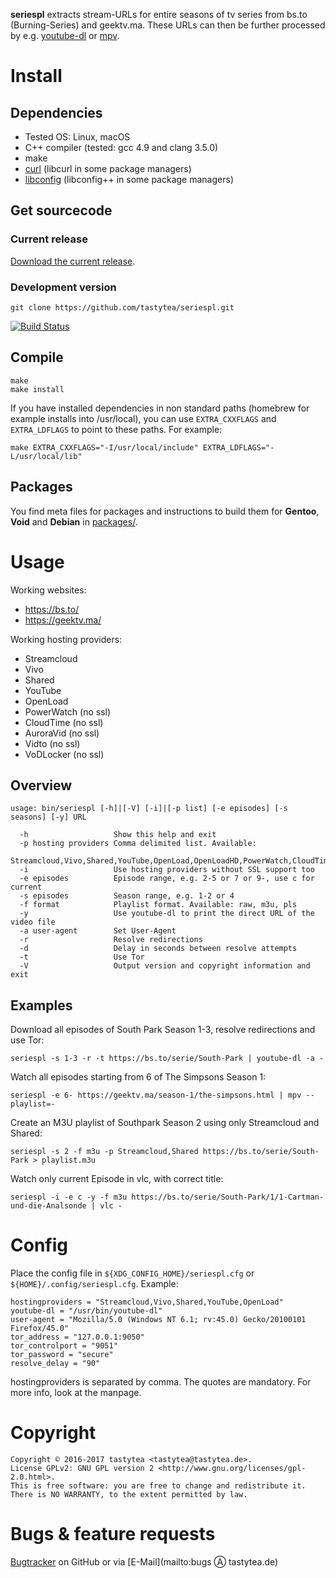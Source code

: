 **seriespl** extracts stream-URLs for entire seasons of tv series from bs.to (Burning-Series) and geektv.ma. These URLs can then be further processed by e.g. [youtube-dl](https://rg3.github.com/youtube-dl/) or [mpv](https://mpv.io/).

# Install
## Dependencies
 * Tested OS: Linux, macOS
 * C++ compiler (tested: gcc 4.9 and clang 3.5.0)
 * make
 * [curl](https://curl.haxx.se/) (libcurl in some package managers)
 * [libconfig](http://www.hyperrealm.com/libconfig/libconfig.html) (libconfig++ in some package managers)

## Get sourcecode
### Current release
[Download the current release](https://github.com/tastytea/seriespl/releases).

### Development version
    git clone https://github.com/tastytea/seriespl.git

[![Build Status](https://travis-ci.org/tastytea/seriespl.svg?branch=master)](https://travis-ci.org/tastytea/seriespl)

## Compile
    make
    make install

If you have installed dependencies in non standard paths (homebrew for example installs into /usr/local), you can use `EXTRA_CXXFLAGS` and `EXTRA_LDFLAGS` to point to these paths. For example:

    make EXTRA_CXXFLAGS="-I/usr/local/include" EXTRA_LDFLAGS="-L/usr/local/lib"

## Packages
You find meta files for packages and instructions to build them for **Gentoo**, **Void** and **Debian** in [packages/](https://github.com/tastytea/seriespl/tree/master/packages/).

# Usage
Working websites:

 * https://bs.to/
 * https://geektv.ma/

Working hosting providers:

 * Streamcloud
 * Vivo
 * Shared
 * YouTube
 * OpenLoad
 * PowerWatch (no ssl)
 * CloudTime (no ssl)
 * AuroraVid (no ssl)
 * Vidto (no ssl)
 * VoDLocker (no ssl)

## Overview
    usage: bin/seriespl [-h]|[-V] [-i]|[-p list] [-e episodes] [-s seasons] [-y] URL
    
      -h                   Show this help and exit
      -p hosting providers Comma delimited list. Available:
                           Streamcloud,Vivo,Shared,YouTube,OpenLoad,OpenLoadHD,PowerWatch,CloudTime,AuroraVid,Vidto,VoDLocker
      -i                   Use hosting providers without SSL support too
      -e episodes          Episode range, e.g. 2-5 or 7 or 9-, use c for current
      -s episodes          Season range, e.g. 1-2 or 4
      -f format            Playlist format. Available: raw, m3u, pls
      -y                   Use youtube-dl to print the direct URL of the video file
      -a user-agent        Set User-Agent
      -r                   Resolve redirections
      -d                   Delay in seconds between resolve attempts
      -t                   Use Tor
      -V                   Output version and copyright information and exit

## Examples
Download all episodes of South Park Season 1-3, resolve redirections and use Tor:

    seriespl -s 1-3 -r -t https://bs.to/serie/South-Park | youtube-dl -a -

Watch all episodes starting from 6 of The Simpsons Season 1:

    seriespl -e 6- https://geektv.ma/season-1/the-simpsons.html | mpv --playlist=-

Create an M3U playlist of Southpark Season 2 using only Streamcloud and Shared:

    seriespl -s 2 -f m3u -p Streamcloud,Shared https://bs.to/serie/South-Park > playlist.m3u

Watch only current Episode in vlc, with correct title:

    seriespl -i -e c -y -f m3u https://bs.to/serie/South-Park/1/1-Cartman-und-die-Analsonde | vlc -

# Config
Place the config file in `${XDG_CONFIG_HOME}/seriespl.cfg` or `${HOME}/.config/seriespl.cfg`. Example:

    hostingproviders = "Streamcloud,Vivo,Shared,YouTube,OpenLoad"
    youtube-dl = "/usr/bin/youtube-dl"
    user-agent = "Mozilla/5.0 (Windows NT 6.1; rv:45.0) Gecko/20100101 Firefox/45.0"
    tor_address = "127.0.0.1:9050"
    tor_controlport = "9051"
    tor_password = "secure"
    resolve_delay = "90"

hostingproviders is separated by comma. The quotes are mandatory. For more info, look at the manpage.

# Copyright
    Copyright © 2016-2017 tastytea <tastytea@tastytea.de>.
    License GPLv2: GNU GPL version 2 <http://www.gnu.org/licenses/gpl-2.0.html>.
    This is free software: you are free to change and redistribute it.
    There is NO WARRANTY, to the extent permitted by law.

# Bugs & feature requests
[Bugtracker](https://github.com/tastytea/seriespl/issues) on GitHub or via [E-Mail](mailto:bugs Ⓐ tastytea.de)
